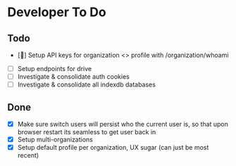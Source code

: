 # Developer To Do

## Todo

- [🔵] Setup API keys for organization <> profile with /organization/whoami
- [ ] Setup endpoints for drive
- [ ] Investigate & consolidate auth cookies
- [ ] Investigate & consolidate all indexdb databases

## Done

- [x] Make sure switch users will persist who the current user is, so that upon browser restart its seamless to get user back in
- [x] Setup multi-organizations
- [x] Setup default profile per organization, UX sugar (can just be most recent)
